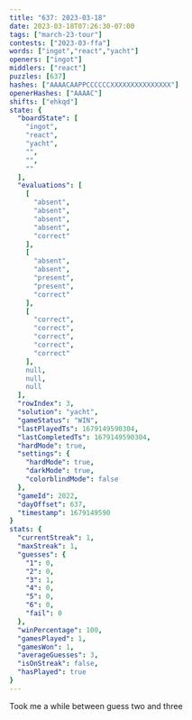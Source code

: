 ```yaml
---
title: "637: 2023-03-18"
date: 2023-03-18T07:26:30-07:00
tags: ["march-23-tour"]
contests: ["2023-03-ffa"]
words: ["ingot","react","yacht"]
openers: ["ingot"]
middlers: ["react"]
puzzles: [637]
hashes: ["AAAACAAPPCCCCCCXXXXXXXXXXXXXXX"]
openerHashes: ["AAAAC"]
shifts: ["ehkqd"]
state: {
  "boardState": [
    "ingot",
    "react",
    "yacht",
    "",
    "",
    ""
  ],
  "evaluations": [
    [
      "absent",
      "absent",
      "absent",
      "absent",
      "correct"
    ],
    [
      "absent",
      "absent",
      "present",
      "present",
      "correct"
    ],
    [
      "correct",
      "correct",
      "correct",
      "correct",
      "correct"
    ],
    null,
    null,
    null
  ],
  "rowIndex": 3,
  "solution": "yacht",
  "gameStatus": "WIN",
  "lastPlayedTs": 1679149590304,
  "lastCompletedTs": 1679149590304,
  "hardMode": true,
  "settings": {
    "hardMode": true,
    "darkMode": true,
    "colorblindMode": false
  },
  "gameId": 2022,
  "dayOffset": 637,
  "timestamp": 1679149590
}
stats: {
  "currentStreak": 1,
  "maxStreak": 1,
  "guesses": {
    "1": 0,
    "2": 0,
    "3": 1,
    "4": 0,
    "5": 0,
    "6": 0,
    "fail": 0
  },
  "winPercentage": 100,
  "gamesPlayed": 1,
  "gamesWon": 1,
  "averageGuesses": 3,
  "isOnStreak": false,
  "hasPlayed": true
}
---
```

<!-- more -->
Took me a while between guess two and three
